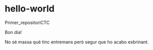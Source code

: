 # hello-world
Primer_repositoriCTC

Bon dia!

No sé massa què tinc entremans però segur que ho acabo esbrinant.
